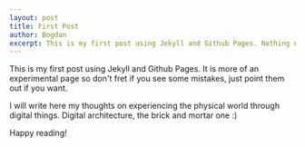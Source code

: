 ```yaml
---
layout: post
title: First Post
author: Bogdan
excerpt: This is my first post using Jekyll and Github Pages. Nothing new here.
---
```


This is my first post using Jekyll and Github Pages. It is more of an experimental page
so don't fret if you see some mistakes, just point them out if you want.

I will write here my thoughts on experiencing the physical world through digital things. Digital architecture, the brick and mortar one :)

Happy reading!
